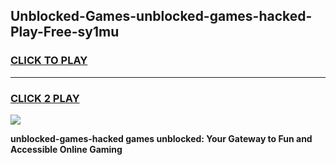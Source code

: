 
## Unblocked-Games-unblocked-games-hacked-Play-Free-sy1mu
<h3>
<a href="https://premium76.site?title=unblocked-games-hacked&ref=18A1">CLICK TO PLAY</a></h3>
<hr>

<h3>
<a href="https://premium76.site?title=unblocked-games-hacked&ref=18A1">CLICK 2 PLAY</a>
  
</h3>

<a href="https://premium76.site?title=unblocked-games-hacked&ref=18A1"><img src="https://clearcache.store/games.png"></a>


**unblocked-games-hacked games unblocked: Your Gateway to Fun and Accessible Online Gaming**
